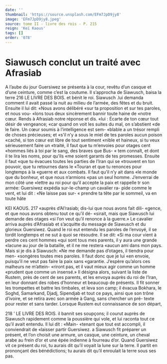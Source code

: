 ```yaml
---
date: ''
thumbnail: 'https://source.unsplash.com/EFm7JpD9jy8'
image: 'EFm7JpD9jy8.jpeg'
source: tome II - livre des rois - P. 215
reign: 'Keï Kaous'
tags: []
order: '078'
---
```


# Siawusch conclut un traité avec Afrasiab

A l’aube du jour Guersiwez se présenta à la cour, revêtu d’un casque et d’une ceinture, comme c’est la coutume. Il s’approcha de Siawusch, baisa la terre
216 LE LIVRE DES BOIS.
et bénit le roi. Siawusch .lui demanda comment il avait passé la nuit au milieu de l’armée, des fêtes
et du bruit. Ensuite il lui dit: «Nous avons délibéré
«sur ta proposition et sur tes paroles, et nous vou- «lons tous deux sincèrement bannir toute haine de «notre cœur. Rends à Afrasiab notre réponse et dis.
«lui : Écarte de ton cœur tout désir de vengeance;
«car quand on voit les suites du mal, on s’abstient
«de le faire. Un cœur soumis à l’intelligence est sem- «blable a un trésor rempli de choses précieuses; et
«s’il n’y a sous le miel de tes paroles aucun poison «caché, si ton cœur est libre de tout sentiment «nible et haineux, si tu veux sérieusement faire un «traité, il faut que tu m’envoies pour otages cent «hommes liés à toi par le sang, des braves que Bus-
« tem connaît, et dont il te lira les noms, pour qu’ils
«me soient garants de tes promesses. Ensuite il faut «que tu évacues toutes les parties de l’Iran qui se «trouvent en ton pouvoir, que tu retournes dans le «Touran et que tu renonces pour longtemps à la «guerre et aux combats. Il faut qu’il n’y ait dans
«le monde que du bonheur, et que nous n’armions «pas un seul homme. J’enverrai de mon côté une
«lettre au roi pour qu’il accepte la paix et rappelle
tr son armée:
Guersiwez expédia sur-le-champ un cavalier ra- pide comme le vent, et lui dit : «Ne laisse pas sur- « prendre ta tête par le sommeil, va en toute hâte

KEI KAOUS. 217 «auprès d’AI’rasiab; dis-lui que nous avons fait dili-
«gence, et que nous avons obtenu tout ce qu’il dé-
«sirait, mais que Siawusch lui demande des otages «si l’on veut qu’il renonce à la guerre.»
Le cavalier arriva auprès d’Afrasiab et s’acquitte
du message de Siawusch et du glorieux Guersiwez. Quand le roi eut entendu les paroles de l’envoyé, il
se tordit longtemps et ne sut à quoi se résoudre. Il
se dit: «Si ma cour vient à perdre ces cent hommes «qui sont tous mes parents, il y aura une grande «lacune au jour de la bataille, et il ne me restera «aucun ami dans mon pays. Mais si je dis à Siawusch: «Ne me demande pas d’otages, il tiendra pour men- «songères toutes mes paroles. Il faut donc que je lui «en envoie, puisqu’il ne veut pas faire la paix sans «garantie. J’espère qu’alors ces malheurs ne m’attein-
«riront pas, et il vaut mieux agir comme un homme «prudent que comme un insensé.»
Il désigna alors, suivant la liste de Rustem, près
de cent de ses parents, et les envoya auprès du roi de l’lran, en leur donnant des robes d’honneur et beaucoup de présents. Il fit sonner les trompettes et battre les timbales, et leva son camp; il évacua Bokhara, le Soghd, Samarkand, Djadj, Sipendjab et tout ce pays, ainsi que son trône d’ivoire, et se retira avec son armée à Gang, sans chercher un pré-
texte pour rester et sans tarder.
Lorsque Rustem eut connaissance de son départ,

218 ’ LE LIVRE DES ROIS.
il bannit ses soupçons; il courut auprès de Siawusch
rapidement comme la poussière qui vole, et lui raconta tout ce qu’il avait entendu. Il lui dit : «Main- «tenant que tout est accompli, il conviendrait de «laisser partir Guersiwez. a Siawusch fit préparer un présent, et l’on choisit une armure, un casque, une ceinture, un cheval arabe au frein d’or et une épée indienne à fourreau d’or. Quand Guersiwez vit ce présent du roi, tu aurais dit qu’il voyait la lune sur
la terre. Il partit en prononçant des bénédictions; tu aurais dit qu’il enroulait la terre sous ses pas.
